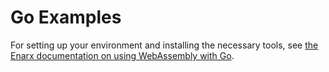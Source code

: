 # Go Examples

For setting up your environment and installing the necessary tools, see [the Enarx documentation on using WebAssembly with Go](https://enarx.dev/docs/WebAssembly/Golang).
